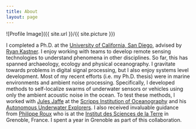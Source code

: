 ```yaml
---
title: About
layout: page
---
```

![Profile Image]({{ site.url }}/{{ site.picture }})

<p>I completed a Ph.D. at the <a href="http://ucsd.edu">University of California, San Diego</a>, advised by <a href="http://kastner.ucsd.edu">Ryan Kastner</a>. I enjoy working with teams to develop remote sensing technologies to understand phenomena in other disciplines. So far, this has spanned archaeology, ecology and physical oceanography. I gravitate towards problems in digital signal processing, but I also enjoy systems level development. Most of my recent efforts (i.e. my Ph.D. thesis) were in marine environments and ambient noise processing. Specifically, I developed methods to self-localize swarms of underwater sensors or vehicles using only the ambient acoustic noise in the ocean. To test these methods, I worked with <a href="jaffeweb.ucsd.edu">Jules Jaffe</a> at the <a href="sio.ucsd.edu">Scripps Institution of Oceanography</a> and his <a href="http://jaffeweb.ucsd.edu/research-projects/autonomous-underwater-explorers/">Autonomous Underwater Explorers</a>. I also received invaluable guidance from <a href="https://isterre.fr/annuaire/pages-web-du-personnel/philippe-roux?lang=en">Philippe Roux</a> who is at the <a  href="https://isterre.fr/">Institut des Sciences de la Terre</a> in Grenoble, France. I spent a year in Grenoble as part of this collaboration.
